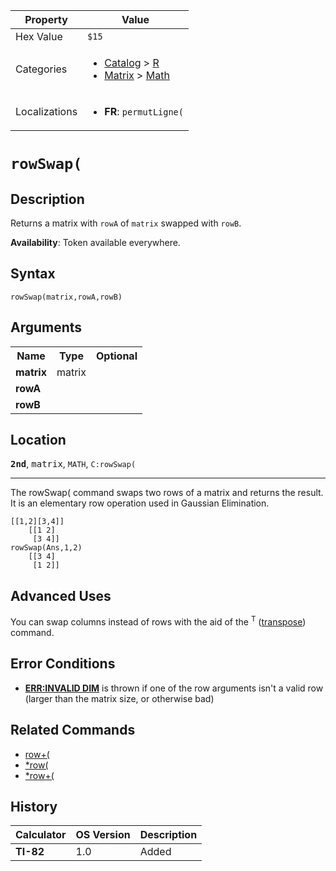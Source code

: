 | Property      | Value |
|---------------|-------|
| Hex Value     | `$15`|
| Categories    | <ul><li>[Catalog](<../categories/Catalog.md>) > [R](<../categories/Catalog.md#R>)</li><li>[Matrix](<../categories/Matrix.md>) > [Math](<../categories/Matrix.md#Math>)</li></ul> |
| Localizations | <ul><li><b>FR</b>: `permutLigne(`</li></ul> |

# `rowSwap(`

## Description
Returns a matrix with `rowA` of `matrix` swapped with `rowB`.


<b>Availability</b>: Token available everywhere.

## Syntax
`rowSwap(matrix,rowA,rowB)`

## Arguments
<table>
<tr><th>Name</th><th>Type</th><th>Optional</th></tr>

<tr><td><b>matrix</b></td><td>matrix</td><td></td></tr>

<tr><td><b>rowA</b></td><td></td><td></td></tr>

<tr><td><b>rowB</b></td><td></td><td></td></tr>

</table>

## Location
<tt><kbd><b>2nd</b></kbd></tt>, <kbd>matrix</kbd>, `MATH`, `C:rowSwap(`
<hr>

The rowSwap( command swaps two rows of a matrix and returns the result. It is an elementary row operation used in Gaussian Elimination.

```ti-basic
[[1,2][3,4]]
    [[1 2]
     [3 4]]
rowSwap(Ans,1,2)
    [[3 4]
     [1 2]]
```

## Advanced Uses

You can swap columns instead of rows with the aid of the <sup>T</sup> ([transpose](/transpose)) command.

## Error Conditions

*   **[ERR:INVALID DIM](/errors#invaliddim)** is thrown if one of the row arguments isn't a valid row (larger than the matrix size, or otherwise bad)

## Related Commands

*   [row+(](/rowplus)
*   [*row(](/timesrow)
*   [*row+(](/timesrowplus)

## History
| Calculator | OS Version | Description |
|------------|------------|-------------|
| <b>TI-82</b> | 1.0 | Added |


